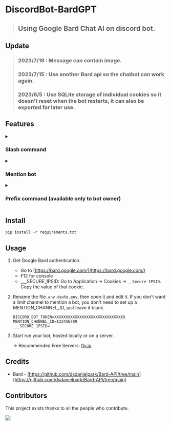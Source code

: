 # DiscordBot-BardGPT
> ## Using Google Bard Chat AI on discord bot.

## Update
> ### 2023/7/19 : Message can contain image.
> ### 2023/7/15 : Use another Bard api so the chatbot can work again.
> ### 2023/6/5 : Use SQLite storage of individual cookies so it doesn't reset when the bot restarts, it can also be exported for later use.

## Features

<details>
   <summary>
   
   ### Slash command

   </summary>
   
> ### will create a personal conversation for each user.
   
* cookies setting(use personal Google Bard Cookies): `/chatbot_setting [choice]`
  
  ![setting](https://i.imgur.com/MOGJN5e.png)
  
   
* Bard: `/bard [message] [image]`
  
  >**Warning** : Only up to 10 images will be displayed.

  ![Bard1](https://i.imgur.com/LEmdIMI.png)
  ![Bard2](https://i.imgur.com/q9hy2RP.png)
  
</details>

<details>
   <summary>
   
   ### Mention bot

   </summary>

> ### same feature as the slash command, but this will reply all user messages.

* Same as use `/bard`,

  ![mention1](https://i.imgur.com/1PiYBi8.png)
  ![mention2](https://i.imgur.com/Tf0dCeu.png)

</details>

<details>
   <summary>
   
   ### Prefix command (available only to bot owner)

   </summary>
 
 > ### bot owner setting.
   
 * `!bardunload [file_name_in_cogs_folder]`: Disable command from the specified file.
 * `!bardload [file_name_in_cogs_folder]`: Enable the command from the specified file.
 
   ![load & unload](https://i.imgur.com/lqqcxkd.png)
  
 * `!bardclean`: Empty discord_bot.log file.
 * `!bardgetLog`: Get discord_bot.log file. Real-time tracking of the bot's operating status.
   
   ![bardgetLog](https://i.imgur.com/ZQok7qS.png)
 
 * `!bardgetdb`: Export Bard_id.db file
   
    ![getdb](https://i.imgur.com/gq9E7lV.png)
   
</details>

## Install
```
pip install -r requirements.txt
```

## Usage

1. Get Google Bard authentication.
   * Go to [https://bard.google.com/](https://bard.google.com/)
   * F12 for console
   * ___SECURE_1PSID: Go to Application → Cookies → `__Secure-1PSID`. Copy the value of that cookie.
     
2. Rename the file`.env.dev`to`.env`, then open it and edit it. If you don't want a limit channel to mention a bot, you don't need to set up a MENTION_CHANNEL_ID, just leave it blank.
   ```
   DISCORD_BOT_TOKEN=XXXXXXXXXXXXXXXXXXXXXXXXXXXXXXX
   MENTION_CHANNEL_ID=123456789
   ___SECURE_1PSID=
   ```

3. Start run your bot, hosted locally or on a server.

   -> Recommended Free Servers: [fly.io](https://fly.io/)

## Credits
* Bard - [https://github.com/dsdanielpark/Bard-API/tree/main](https://github.com/dsdanielpark/Bard-API/tree/main)

## Contributors

This project exists thanks to all the people who contribute.

 <a href="https://github.com/FuseFairy/DiscordBot-BradGPT/graphs/contributors">
  <img src="https://contrib.rocks/image?repo=FuseFairy/DiscordBot-BardGPT" />
 </a>
